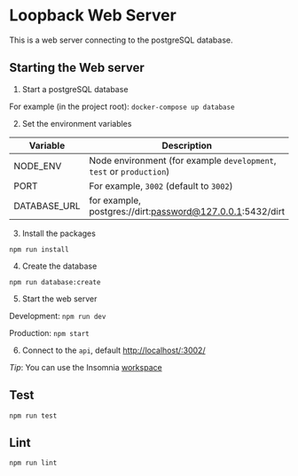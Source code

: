 # Loopback Web Server

This is a web server connecting to the postgreSQL database.

## Starting the Web server

1. Start a postgreSQL database

For example (in the project root):
`docker-compose up database`

2. Set the environment variables

Variable | Description
---- | ----
NODE_ENV | Node environment (for example `development`, `test` or `production`)
PORT | For example, `3002` (default to `3002`)
DATABASE_URL | for example, postgres://dirt:password@127.0.0.1:5432/dirt

3. Install the packages

`npm run install`

4. Create the database

`npm run database:create`

5. Start the web server

Development:
`npm run dev`

Production:
`npm start`

6. Connect to the `api`, default [http://localhost/:3002/](http://localhost/:3002/)

*Tip*: You can use the Insomnia [workspace](../tools/insomnia)

## Test

`npm run test`

## Lint

`npm run lint`
